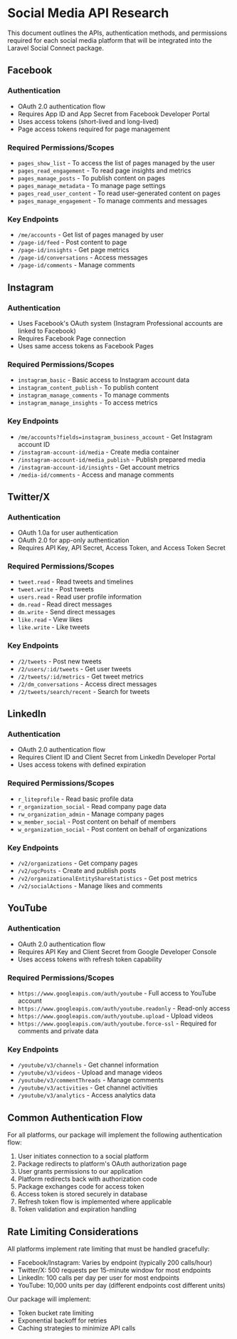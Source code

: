 # Social Media API Research

This document outlines the APIs, authentication methods, and permissions required for each social media platform that will be integrated into the Laravel Social Connect package.

## Facebook

### Authentication
- OAuth 2.0 authentication flow
- Requires App ID and App Secret from Facebook Developer Portal
- Uses access tokens (short-lived and long-lived)
- Page access tokens required for page management

### Required Permissions/Scopes
- `pages_show_list` - To access the list of pages managed by the user
- `pages_read_engagement` - To read page insights and metrics
- `pages_manage_posts` - To publish content on pages
- `pages_manage_metadata` - To manage page settings
- `pages_read_user_content` - To read user-generated content on pages
- `pages_manage_engagement` - To manage comments and messages

### Key Endpoints
- `/me/accounts` - Get list of pages managed by user
- `/page-id/feed` - Post content to page
- `/page-id/insights` - Get page metrics
- `/page-id/conversations` - Access messages
- `/page-id/comments` - Manage comments

## Instagram

### Authentication
- Uses Facebook's OAuth system (Instagram Professional accounts are linked to Facebook)
- Requires Facebook Page connection
- Uses same access tokens as Facebook Pages

### Required Permissions/Scopes
- `instagram_basic` - Basic access to Instagram account data
- `instagram_content_publish` - To publish content
- `instagram_manage_comments` - To manage comments
- `instagram_manage_insights` - To access metrics

### Key Endpoints
- `/me/accounts?fields=instagram_business_account` - Get Instagram account ID
- `/instagram-account-id/media` - Create media container
- `/instagram-account-id/media_publish` - Publish prepared media
- `/instagram-account-id/insights` - Get account metrics
- `/media-id/comments` - Access and manage comments

## Twitter/X

### Authentication
- OAuth 1.0a for user authentication
- OAuth 2.0 for app-only authentication
- Requires API Key, API Secret, Access Token, and Access Token Secret

### Required Permissions/Scopes
- `tweet.read` - Read tweets and timelines
- `tweet.write` - Post tweets
- `users.read` - Read user profile information
- `dm.read` - Read direct messages
- `dm.write` - Send direct messages
- `like.read` - View likes
- `like.write` - Like tweets

### Key Endpoints
- `/2/tweets` - Post new tweets
- `/2/users/:id/tweets` - Get user tweets
- `/2/tweets/:id/metrics` - Get tweet metrics
- `/2/dm_conversations` - Access direct messages
- `/2/tweets/search/recent` - Search for tweets

## LinkedIn

### Authentication
- OAuth 2.0 authentication flow
- Requires Client ID and Client Secret from LinkedIn Developer Portal
- Uses access tokens with defined expiration

### Required Permissions/Scopes
- `r_liteprofile` - Read basic profile data
- `r_organization_social` - Read company page data
- `rw_organization_admin` - Manage company pages
- `w_member_social` - Post content on behalf of members
- `w_organization_social` - Post content on behalf of organizations

### Key Endpoints
- `/v2/organizations` - Get company pages
- `/v2/ugcPosts` - Create and publish posts
- `/v2/organizationalEntityShareStatistics` - Get post metrics
- `/v2/socialActions` - Manage likes and comments

## YouTube

### Authentication
- OAuth 2.0 authentication flow
- Requires API Key and Client Secret from Google Developer Console
- Uses access tokens with refresh token capability

### Required Permissions/Scopes
- `https://www.googleapis.com/auth/youtube` - Full access to YouTube account
- `https://www.googleapis.com/auth/youtube.readonly` - Read-only access
- `https://www.googleapis.com/auth/youtube.upload` - Upload videos
- `https://www.googleapis.com/auth/youtube.force-ssl` - Required for comments and private data

### Key Endpoints
- `/youtube/v3/channels` - Get channel information
- `/youtube/v3/videos` - Upload and manage videos
- `/youtube/v3/commentThreads` - Manage comments
- `/youtube/v3/activities` - Get channel activities
- `/youtube/v3/analytics` - Access analytics data

## Common Authentication Flow

For all platforms, our package will implement the following authentication flow:

1. User initiates connection to a social platform
2. Package redirects to platform's OAuth authorization page
3. User grants permissions to our application
4. Platform redirects back with authorization code
5. Package exchanges code for access token
6. Access token is stored securely in database
7. Refresh token flow is implemented where applicable
8. Token validation and expiration handling

## Rate Limiting Considerations

All platforms implement rate limiting that must be handled gracefully:

- Facebook/Instagram: Varies by endpoint (typically 200 calls/hour)
- Twitter/X: 500 requests per 15-minute window for most endpoints
- LinkedIn: 100 calls per day per user for most endpoints
- YouTube: 10,000 units per day (different endpoints cost different units)

Our package will implement:
- Token bucket rate limiting
- Exponential backoff for retries
- Caching strategies to minimize API calls

